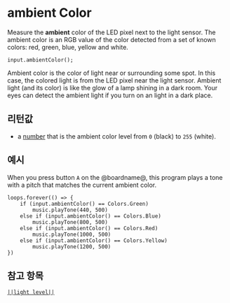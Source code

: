 # ambient Color

Measure the **ambient** color of the LED pixel next to the light sensor. The ambient color is an RGB value of the color detected from a set of known colors: red, green, blue, yellow and white.

```sig
input.ambientColor();
```

Ambient color is the color of light near or surrounding some spot. In this case, the colored light is from the LED pixel near the light sensor. Ambient light (and its color) is like the glow of a lamp shining in a dark room. Your eyes can detect the ambient light if you turn on an light in a dark place.

## 리턴값

* a [number](/types/number) that is the ambient color level from `0` (black) to `255` (white).

## 예시

When you press button `A` on the @boardname@, this program plays a tone with a pitch that matches the current ambient color.

```blocks
loops.forever(() => {
    if (input.ambientColor() == Colors.Green)
        music.playTone(440, 500)
    else if (input.ambientColor() == Colors.Blue)
        music.playTone(800, 500)
    else if (input.ambientColor() == Colors.Red)
        music.playTone(1000, 500)
    else if (input.ambientColor() == Colors.Yellow)
        music.playTone(1200, 500)
})
```

## 참고 항목

[`||light level||`](/reference/input/light-level)